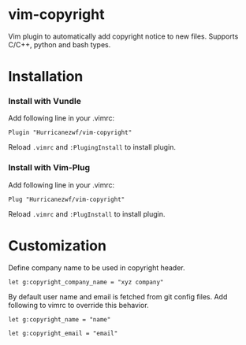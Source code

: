 # vim-copyright
Vim plugin to automatically add copyright notice to new files.
Supports C/C++, python and bash types.

# Installation
### Install with Vundle
Add following line in your .vimrc:

```Plugin "Hurricanezwf/vim-copyright"```

Reload ```.vimrc``` and ```:PlugingInstall``` to install plugin.

### Install with Vim-Plug
Add following line in your .vimrc:

```Plug "Hurricanezwf/vim-copyright"```

Reload ```.vimrc``` and ```:PlugInstall``` to install plugin.

# Customization
Define company name to be used in copyright header.

```let g:copyright_company_name = "xyz company"```

By default user name and email is fetched from git config files.
Add following to vimrc to override this behavior.

```let g:copyright_name = "name"```

```let g:copyright_email = "email"```
